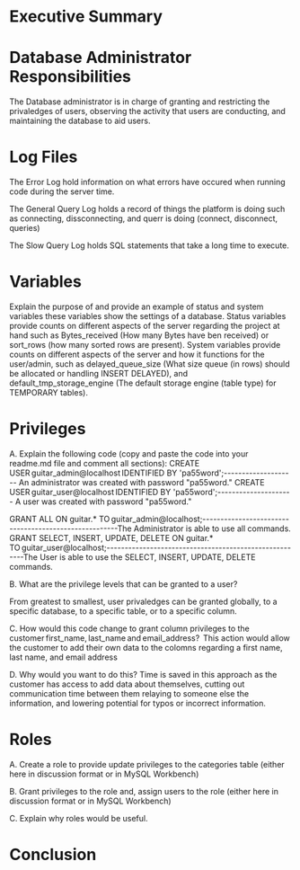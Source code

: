 # Executive Summary

# Database Administrator Responsibilities

The Database administrator is in charge of granting and restricting the privaledges of users, observing the activity that users are conducting, and maintaining the database to aid users.

# Log Files
 The Error Log hold information on what errors have occured when running code during the server time.

The General Query Log holds a record of things the platform is doing such as connecting, dissconnecting, and querr is doing (connect, disconnect, queries)

The Slow Query Log holds SQL statements that take a long time to execute.
 
# Variables
 Explain the purpose of and provide an example of status and system variables
these variables show the settings of a database. Status variables provide counts on different aspects of the server regarding the project at hand such as Bytes_received (How many Bytes have ben received) or sort_rows (how many sorted rows are present). System variables provide counts on different aspects of the server and how it functions for the user/admin, such as delayed_queue_size (What size queue (in rows) should be allocated or handling INSERT DELAYED), and default_tmp_storage_engine (The default storage engine (table type) for TEMPORARY tables).

# Privileges


A. Explain the following code (copy and paste the code into your readme.md file and comment all sections):
CREATE USER guitar_admin@localhost IDENTIFIED BY 'pa55word';-------------------- An administrator was created with password "pa55word."
CREATE USER guitar_user@localhost IDENTIFIED BY 'pa55word';--------------------- A user was created with password "pa55word."

GRANT ALL
ON guitar.* 
TO guitar_admin@localhost;------------------------------------------------------The Administrator is able to use all commands.
GRANT SELECT, INSERT, UPDATE, DELETE
ON guitar.*
TO guitar_user@localhost;-------------------------------------------------------The User is able to use the SELECT, INSERT, UPDATE, DELETE commands.

B. What are the privilege levels that can be granted to a user?

  From greatest to smallest, user privaledges can be granted globally, to a specific database, to a specific table, or to a specific column.


C. How would this code change to grant column privileges to the
customer first_name, last_name and email_address? 
  This action would allow the customer to add their own data to the colomns regarding a first name, last name, and email address 

D. Why would you want to do this?
  Time is saved in this approach as the customer has access to add data about themselves, cutting out communication time between them relaying to someone else the information, and lowering potential for typos or incorrect information.

# Roles
 A. Create a role to provide update privileges to the categories table (either here in discussion format or in MySQL
Workbench)

 B. Grant privileges to the role and, assign users to the role (either here in discussion format or in MySQL
Workbench)

 C. Explain why roles would be useful.

# Conclusion 
